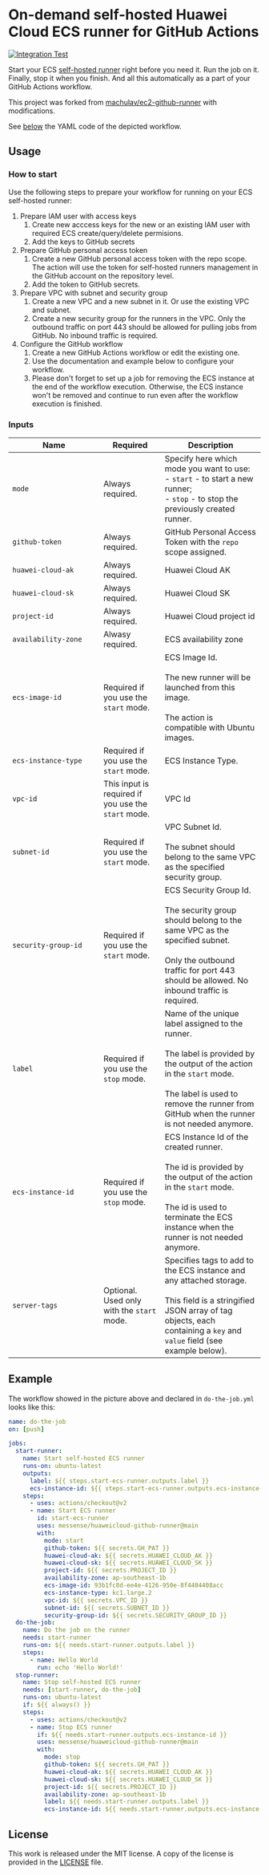 # On-demand self-hosted Huawei Cloud ECS runner for GitHub Actions

[![Integration Test](https://github.com/messense/huaweicloud-github-runner/actions/workflows/test.yml/badge.svg)](https://github.com/messense/huaweicloud-github-runner/actions/workflows/test.yml)

Start your ECS [self-hosted runner](https://docs.github.com/en/free-pro-team@latest/actions/hosting-your-own-runners) right before you need it.
Run the job on it.
Finally, stop it when you finish.
And all this automatically as a part of your GitHub Actions workflow.

This project was forked from [machulav/ec2-github-runner](https://github.com/machulav/ec2-github-runner) with modifications.

See [below](#example) the YAML code of the depicted workflow. 

## Usage

### How to start

Use the following steps to prepare your workflow for running on your ECS self-hosted runner:

1. Prepare IAM user with access keys
   1. Create new acccess keys for the new or an existing IAM user with required ECS create/query/delete permisions.
   2. Add the keys to GitHub secrets
2. Prepare GitHub personal access token
   1. Create a new GitHub personal access token with the repo scope. The action will use the token for self-hosted runners management in the GitHub account on the repository level.
   2. Add the token to GitHub secrets.
3. Prepare VPC with subnet and security group
   1. Create a new VPC and a new subnet in it. Or use the existing VPC and subnet.
   2. Create a new security group for the runners in the VPC.
      Only the outbound traffic on port 443 should be allowed for pulling jobs from GitHub.
      No inbound traffic is required.
4. Configure the GitHub workflow
   1. Create a new GitHub Actions workflow or edit the existing one.
   2. Use the documentation and example below to configure your workflow.
   3. Please don't forget to set up a job for removing the ECS instance at the end of the workflow execution.
      Otherwise, the ECS instance won't be removed and continue to run even after the workflow execution is finished.

### Inputs

| &nbsp;&nbsp;&nbsp;&nbsp;&nbsp;&nbsp;&nbsp;&nbsp;&nbsp;&nbsp;&nbsp;&nbsp;&nbsp;&nbsp;Name&nbsp;&nbsp;&nbsp;&nbsp;&nbsp;&nbsp;&nbsp;&nbsp;&nbsp;&nbsp;&nbsp;&nbsp;&nbsp;&nbsp; | Required                                            | Description                                                                                                                                                                                                                         |
| ---------------------------------------------------------------------------------------------------------------------------------------------------------------------------- | --------------------------------------------------- | ----------------------------------------------------------------------------------------------------------------------------------------------------------------------------------------------------------------------------------- |
| `mode`                                                                                                                                                                       | Always required.                                    | Specify here which mode you want to use: <br> - `start` - to start a new runner; <br> - `stop` - to stop the previously created runner.                                                                                             |
| `github-token`                                                                                                                                                               | Always required.                                    | GitHub Personal Access Token with the `repo` scope assigned.                                                                                                                                                                        |
| `huawei-cloud-ak`                                                                                                                                                            | Always required.                                    | Huawei Cloud AK                                                                                                                                                                                                                     |
| `huawei-cloud-sk`                                                                                                                                                            | Always required.                                    | Huawei Cloud SK                                                                                                                                                                                                                     |
| `project-id`                                                                                                                                                                 | Always required.                                    | Huawei Cloud project id                                                                                                                                                                                                             |
| `availability-zone`                                                                                                                                                          | Alwasy required.                                    | ECS availability zone                                                                                                                                                                                                               |
| `ecs-image-id`                                                                                                                                                               | Required if you use the `start` mode.               | ECS Image Id. <br><br> The new runner will be launched from this image. <br><br> The action is compatible with Ubuntu images.                                                                                                       |
| `ecs-instance-type`                                                                                                                                                          | Required if you use the `start` mode.               | ECS Instance Type.                                                                                                                                                                                                                  |
| `vpc-id`                                                                                                                                                                     | This input is required if you use the `start` mode. | VPC Id                                                                                                                                                                                                                              |
| `subnet-id`                                                                                                                                                                  | Required if you use the `start` mode.               | VPC Subnet Id. <br><br> The subnet should belong to the same VPC as the specified security group.                                                                                                                                   |
| `security-group-id`                                                                                                                                                          | Required if you use the `start` mode.               | ECS Security Group Id. <br><br> The security group should belong to the same VPC as the specified subnet. <br><br> Only the outbound traffic for port 443 should be allowed. No inbound traffic is required.                        |
| `label`                                                                                                                                                                      | Required if you use the `stop` mode.                | Name of the unique label assigned to the runner. <br><br> The label is provided by the output of the action in the `start` mode. <br><br> The label is used to remove the runner from GitHub when the runner is not needed anymore. |
| `ecs-instance-id`                                                                                                                                                            | Required if you use the `stop` mode.                | ECS Instance Id of the created runner. <br><br> The id is provided by the output of the action in the `start` mode. <br><br> The id is used to terminate the ECS instance when the runner is not needed anymore.                    |
| `server-tags`                                                                                                                                                                | Optional. Used only with the `start` mode.          | Specifies tags to add to the ECS instance and any attached storage. <br><br> This field is a stringified JSON array of tag objects, each containing a `key` and `value` field (see example below).                                  |

## Example

The workflow showed in the picture above and declared in `do-the-job.yml` looks like this:

```yaml
name: do-the-job
on: [push]

jobs:
  start-runner:
    name: Start self-hosted ECS runner
    runs-on: ubuntu-latest
    outputs:
      label: ${{ steps.start-ecs-runner.outputs.label }}
      ecs-instance-id: ${{ steps.start-ecs-runner.outputs.ecs-instance-id }}
    steps:
      - uses: actions/checkout@v2
      - name: Start ECS runner
        id: start-ecs-runner
        uses: messense/huaweicloud-github-runner@main
        with:
          mode: start
          github-token: ${{ secrets.GH_PAT }}
          huawei-cloud-ak: ${{ secrets.HUAWEI_CLOUD_AK }}
          huawei-cloud-sk: ${{ secrets.HUAWEI_CLOUD_SK }}
          project-id: ${{ secrets.PROJECT_ID }}
          availability-zone: ap-southeast-1b
          ecs-image-id: 93b1fc8d-ee4e-4126-950e-8f4404408acc
          ecs-instance-type: kc1.large.2
          vpc-id: ${{ secrets.VPC_ID }}
          subnet-id: ${{ secrets.SUBNET_ID }}
          security-group-id: ${{ secrets.SECURITY_GROUP_ID }}
  do-the-job:
    name: Do the job on the runner
    needs: start-runner
    runs-on: ${{ needs.start-runner.outputs.label }}
    steps:
      - name: Hello World
        run: echo 'Hello World!'
  stop-runner:
    name: Stop self-hosted ECS runner
    needs: [start-runner, do-the-job]
    runs-on: ubuntu-latest
    if: ${{ always() }}
    steps:
      - uses: actions/checkout@v2
      - name: Stop ECS runner
        if: ${{ needs.start-runner.outputs.ecs-instance-id }}
        uses: messense/huaweicloud-github-runner@main
        with:
          mode: stop
          github-token: ${{ secrets.GH_PAT }}
          huawei-cloud-ak: ${{ secrets.HUAWEI_CLOUD_AK }}
          huawei-cloud-sk: ${{ secrets.HUAWEI_CLOUD_SK }}
          project-id: ${{ secrets.PROJECT_ID }}
          availability-zone: ap-southeast-1b
          label: ${{ needs.start-runner.outputs.label }}
          ecs-instance-id: ${{ needs.start-runner.outputs.ecs-instance-id }}
```

## License

This work is released under the MIT license. A copy of the license is provided in the [LICENSE](./LICENSE) file.
